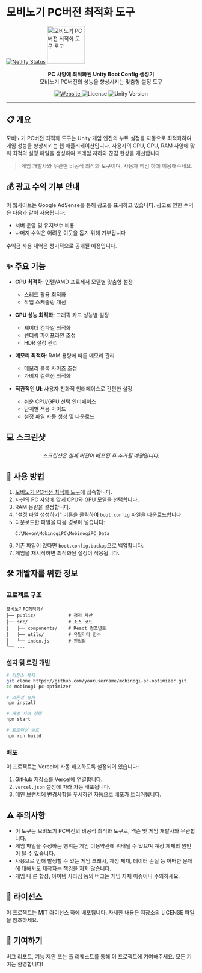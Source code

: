 # 모비노기 PC버전 최적화 도구

[![Netlify Status](https://api.netlify.com/api/v1/badges/e0b53577-f1c5-4cdf-8c5c-a1b5c3c0c0c0/deploy-status)](https://app.netlify.com/sites/mabioptimizer/deploys)
<img src="./public/logo192.png" alt="모비노기 PC버전 최적화 도구 로고" width="100" height="100" />

<p align="center">
  <b>PC 사양에 최적화된 Unity Boot Config 생성기</b><br/>
  모비노기 PC버전의 성능을 향상시키는 맞춤형 설정 도구
</p>

<p align="center">
  <a href="https://mabioptimizer.com">
    <img src="https://img.shields.io/badge/Website-mabioptimizer.com-blue?style=flat-square" alt="Website" />
  </a>
  <img src="https://img.shields.io/badge/License-MIT-green?style=flat-square" alt="License" />
  <img src="https://img.shields.io/badge/Unity-2021.3-lightgrey?style=flat-square" alt="Unity Version" />
</p>

---

## 📋 개요

모비노기 PC버전 최적화 도구는 Unity 게임 엔진의 부트 설정을 자동으로 최적화하여 게임 성능을 향상시키는 웹 애플리케이션입니다. 사용자의 CPU, GPU, RAM 사양에 맞춰 최적의 설정 파일을 생성하여 프레임 저하와 끊김 현상을 개선합니다.

> 게임 개발사와 무관한 비공식 최적화 도구이며, 사용자 책임 하에 이용해주세요.

## 💰 광고 수익 기부 안내

이 웹사이트는 Google AdSense를 통해 광고를 표시하고 있습니다. 광고로 인한 수익은 다음과 같이 사용됩니다:

- 서버 운영 및 유지보수 비용
- 나머지 수익은 어려운 이웃을 돕기 위해 기부됩니다

수익금 사용 내역은 정기적으로 공개될 예정입니다.

## ✨ 주요 기능

- **CPU 최적화**: 인텔/AMD 프로세서 모델별 맞춤형 설정
  - 스레드 활용 최적화
  - 작업 스케줄링 개선
  
- **GPU 성능 최적화**: 그래픽 카드 성능별 설정
  - 셰이더 컴파일 최적화
  - 렌더링 파이프라인 조정
  - HDR 설정 관리
  
- **메모리 최적화**: RAM 용량에 따른 메모리 관리
  - 메모리 블록 사이즈 조정
  - 가비지 컬렉션 최적화
  
- **직관적인 UI**: 사용자 친화적 인터페이스로 간편한 설정
  - 쉬운 CPU/GPU 선택 인터페이스
  - 단계별 적용 가이드
  - 설정 파일 자동 생성 및 다운로드

## 💻 스크린샷

<p align="center">
  <i>스크린샷은 실제 버전이 배포된 후 추가될 예정입니다.</i>
</p>

<!--
<p align="center">
  <img src="./screenshots/main.png" alt="메인 화면" width="600" />
</p>
<p align="center">메인 화면</p>

<p align="center">
  <img src="./screenshots/config.png" alt="설정 화면" width="600" />
</p>
<p align="center">설정 생성 화면</p>
-->

## 🚀 사용 방법

1. [모비노기 PC버전 최적화 도구](https://mabioptimizer.com)에 접속합니다.
2. 자신의 PC 사양에 맞게 CPU와 GPU 모델을 선택합니다.
3. RAM 용량을 설정합니다.
4. "설정 파일 생성하기" 버튼을 클릭하여 `boot.config` 파일을 다운로드합니다.
5. 다운로드한 파일을 다음 경로에 넣습니다:
   ```
   C:\Nexon\MobinogiPC\MobinogiPC_Data
   ```
6. 기존 파일이 있다면 `boot.config.backup`으로 백업합니다.
7. 게임을 재시작하면 최적화된 설정이 적용됩니다.

## 🛠️ 개발자를 위한 정보

### 프로젝트 구조

```
모비노기PC최적화/
├── public/            # 정적 자산
├── src/               # 소스 코드
│   ├── components/    # React 컴포넌트
│   ├── utils/         # 유틸리티 함수
│   └── index.js       # 진입점
└── ...
```

### 설치 및 로컬 개발

```bash
# 저장소 복제
git clone https://github.com/yourusername/mobinogi-pc-optimizer.git
cd mobinogi-pc-optimizer

# 의존성 설치
npm install

# 개발 서버 실행
npm start

# 프로덕션 빌드
npm run build
```

### 배포

이 프로젝트는 Vercel에 자동 배포하도록 설정되어 있습니다:

1. GitHub 저장소를 Vercel에 연결합니다.
2. `vercel.json` 설정에 따라 자동 배포됩니다.
3. 메인 브랜치에 변경사항을 푸시하면 자동으로 배포가 트리거됩니다.

## ⚠️ 주의사항

- 이 도구는 모비노기 PC버전의 비공식 최적화 도구로, 넥슨 및 게임 개발사와 무관합니다.
- 게임 파일을 수정하는 행위는 게임 이용약관에 위배될 수 있으며 계정 제재의 원인이 될 수 있습니다.
- 사용으로 인해 발생할 수 있는 게임 크래시, 계정 제재, 데이터 손실 등 어떠한 문제에 대해서도 제작자는 책임을 지지 않습니다.
- 게임 내 룬 합성, 아이템 사라짐 등의 버그는 게임 자체 이슈이니 주의하세요.

## 📝 라이선스

이 프로젝트는 MIT 라이선스 하에 배포됩니다. 자세한 내용은 저장소의 LICENSE 파일을 참조하세요.

## 🤝 기여하기

버그 리포트, 기능 제안 또는 풀 리퀘스트를 통해 이 프로젝트에 기여해주세요. 모든 기여는 환영합니다!